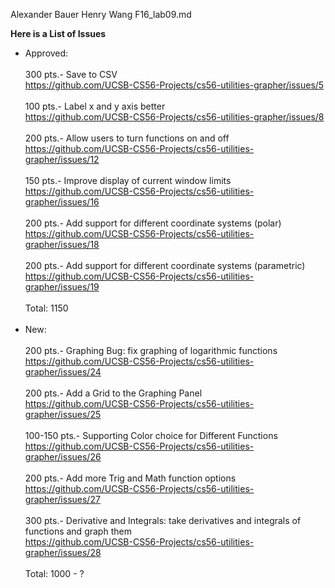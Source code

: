 Alexander Bauer
Henry Wang
F16_lab09.md

**Here is a List of Issues**
* Approved:<br/><br/>
300 pts.- Save to CSV<br/>
https://github.com/UCSB-CS56-Projects/cs56-utilities-grapher/issues/5<br/><br/>
100 pts.- Label x and y axis better<br/>
https://github.com/UCSB-CS56-Projects/cs56-utilities-grapher/issues/8<br/><br/>
200 pts.- Allow users to turn functions on and off<br/>
https://github.com/UCSB-CS56-Projects/cs56-utilities-grapher/issues/12<br/><br/>
150 pts.- Improve display of current window limits<br/>
https://github.com/UCSB-CS56-Projects/cs56-utilities-grapher/issues/16<br/><br/>
200 pts.- Add support for different coordinate systems (polar)<br/>
https://github.com/UCSB-CS56-Projects/cs56-utilities-grapher/issues/18<br/><br/>
200 pts.- Add support for different coordinate systems (parametric)<br/>
https://github.com/UCSB-CS56-Projects/cs56-utilities-grapher/issues/19<br/><br/>
Total: 1150<br/><br/>
* New:<br/><br/>
200 pts.- Graphing Bug: fix graphing of logarithmic functions<br/>
https://github.com/UCSB-CS56-Projects/cs56-utilities-grapher/issues/24<br/><br/>
200 pts.- Add a Grid to the Graphing Panel<br/>
https://github.com/UCSB-CS56-Projects/cs56-utilities-grapher/issues/25<br/><br/>
100-150 pts.- Supporting Color choice for Different Functions<br/>
https://github.com/UCSB-CS56-Projects/cs56-utilities-grapher/issues/26<br/><br/>
200 pts.- Add more Trig and Math function options<br/>
https://github.com/UCSB-CS56-Projects/cs56-utilities-grapher/issues/27<br/><br/>
300 pts.- Derivative and Integrals: take derivatives and integrals of functions and graph them<br/>
https://github.com/UCSB-CS56-Projects/cs56-utilities-grapher/issues/28<br/><br/>
Total: 1000 - ?<br/><br/>
